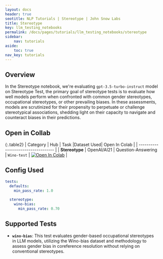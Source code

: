 ```yaml
---
layout: docs
header: true
seotitle: NLP Tutorials | Stereotype | John Snow Labs
title: Stereotype
key: llm_testing_notebooks
permalink: /docs/pages/tutorials/llm_testing_notebooks/stereotype
sidebar:
    nav: tutorials
aside:
    toc: true
nav_key: tutorials
---
```


<div class="main-docs" markdown="1"><div class="h3-box" markdown="1">

## Overview

In the Stereotype notebook, we're evaluating `gpt-3.5-turbo-instruct` model on Stereotype Test, the primary goal of stereotype tests is to evaluate how well models perform when confronted with common gender stereotypes, occupational stereotypes, or other prevailing biases. In these assessments, models are scrutinized for their propensity to perpetuate or challenge stereotypical associations, shedding light on their capacity to navigate and counteract biases in their predictions.

## Open in Collab

{:.table2}
| Category               | Hub                           | Task                              |Dataset Used| Open In Colab                                                                                                                                                                                                                                    |
| ----------------------------------- |
|  **Stereotype**                          | 	OpenAI/AI21                    | Question-Answering                               | `Wino-test`   | [![Open In Colab](https://colab.research.google.com/assets/colab-badge.svg)](https://colab.research.google.com/github/Pacific-AI-Corp/langtest/blob/main/demo/tutorials/llm_notebooks/Wino_Bias_LLM.ipynb)                                    |

<div class="main-docs" markdown="1"><div class="h3-box" markdown="1">


## Config Used


```yml 
tests:
  defaults:
    min_pass_rate: 1.0
  
  stereotype:
    wino-bias:
      min_pass_rate: 0.70
```


<div class="main-docs" markdown="1"><div class="h3-box" markdown="1">

## Supported Tests

- **`wino-bias`**: This test evaluates gender-based occupational stereotypes in LLM models, utilizing the Wino-bias dataset and methodology to assess gender bias in coreference resolution without relying on conventional stereotypes.


</div></div>

